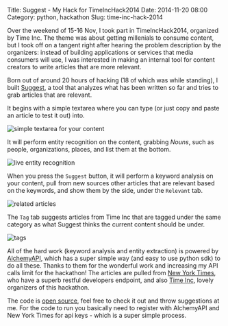 Title: Suggest - My Hack for TimeIncHack2014
Date: 2014-11-20 08:00
Category: python, hackathon
Slug: time-inc-hack-2014

Over the weekend of 15-16 Nov, I took part in TimeIncHack2014, organized by Time Inc. The theme was about getting millenials to consume content, but I took off on a tangent right after hearing the problem description by the organizers: instead of building applications or services that media consumers will use, I was interested in making an internal tool for content creators to write articles that are more relevant.

Born out of around 20 hours of hacking (18 of which was while standing), I built [Suggest](http://128.199.204.208/), a tool that analyzes what has been written so far and tries to grab articles that are relevant.

It begins with a simple textarea where you can type (or just copy and paste an article to test it out) into.

![simple textarea for your content](http://i.imgur.com/JH2FObx.png?1)

It will perform entity recognition on the content, grabbing *Nouns*, such as people, organizations, places, and list them at the bottom.

![live entity recognition](http://i.imgur.com/lctBs56.png?1)

When you press the `Suggest` button, it will perform a keyword analysis on your content, pull from new sources other articles that are relevant based on the keywords, and show them by the side, under the `Relevant` tab.

![related articles](http://i.imgur.com/FGlk8Vo.png?1)

The `Tag` tab suggests articles from Time Inc that are tagged under the same category as what Suggest thinks the current content should be under.

![tags](http://i.imgur.com/gjaboQT.png?1)

All of the hard work (keyword analysis and entity extraction) is powered by [AlchemyAPI](http://www.alchemyapi.com/), which has a super simple way (and easy to use python sdk) to do all these. Thanks to them for the wonderful work and increasing my API calls limit for the hackathon! The articles are pulled from [New York Times](http://developer.nytimes.com/), who have a superb restful developers endpoint, and also [Time Inc](http://time.com/), lovely organizers of this hackathon.

The code is [open source](https://github.com/ngzhian/suggest), feel free to check it out and throw suggestions at me. For the code to run you basically need to register with AlchemyAPI and New York Times for api keys - which is a super simple process.
